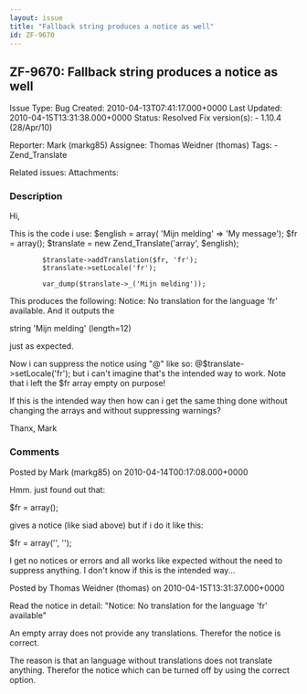 ```yaml
---
layout: issue
title: "Fallback string produces a notice as well"
id: ZF-9670
---
```


ZF-9670: Fallback string produces a notice as well
--------------------------------------------------

 Issue Type: Bug Created: 2010-04-13T07:41:17.000+0000 Last Updated: 2010-04-15T13:31:38.000+0000 Status: Resolved Fix version(s): - 1.10.4 (28/Apr/10)
 
 Reporter:  Mark (markg85)  Assignee:  Thomas Weidner (thomas)  Tags: - Zend\_Translate
 
 Related issues: 
 Attachments: 
### Description

Hi,

This is the code i use: $english = array( 'Mijn melding' => 'My message'); $fr = array(); $translate = new Zend\_Translate('array', $english);

 
            $translate->addTranslation($fr, 'fr');
            $translate->setLocale('fr');
    
            var_dump($translate->_('Mijn melding'));


This produces the following: Notice: No translation for the language 'fr' available. And it outputs the

string 'Mijn melding' (length=12)

just as expected.

Now i can suppress the notice using "@" like so: @$translate->setLocale('fr'); but i can't imagine that's the intended way to work. Note that i left the $fr array empty on purpose!

If this is the intended way then how can i get the same thing done without changing the arrays and without suppressing warnings?

Thanx, Mark

 

 

### Comments

Posted by Mark (markg85) on 2010-04-14T00:17:08.000+0000

Hmm. just found out that:

$fr = array();

gives a notice (like siad above) but if i do it like this:

$fr = array('', '');

I get no notices or errors and all works like expected without the need to suppress anything. I don't know if this is the intended way...

 

 

Posted by Thomas Weidner (thomas) on 2010-04-15T13:31:37.000+0000

Read the notice in detail: "Notice: No translation for the language 'fr' available"

An empty array does not provide any translations. Therefor the notice is correct.

The reason is that an language without translations does not translate anything. Therefor the notice which can be turned off by using the correct option.

 

 